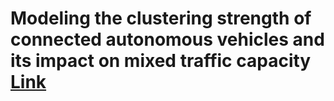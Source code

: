# Modeling the clustering strength of connected autonomous vehicles and its impact on mixed traffic capacity [Link](https://doi.org/10.1016/j.commtr.2024.100151)
